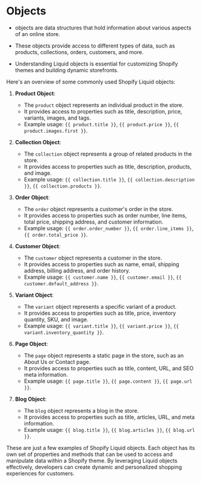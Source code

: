 # Objects

- objects are data structures that hold information about various aspects of an online store.

- These objects provide access to different types of data, such as products, collections, orders, customers, and more.

- Understanding Liquid objects is essential for customizing Shopify themes and building dynamic storefronts.

Here's an overview of some commonly used Shopify Liquid objects:

1. **Product Object**:

   - The `product` object represents an individual product in the store.
   - It provides access to properties such as title, description, price, variants, images, and tags.
   - Example usage: `{{ product.title }}`, `{{ product.price }}`, `{{ product.images.first }}`.

2. **Collection Object**:

   - The `collection` object represents a group of related products in the store.
   - It provides access to properties such as title, description, products, and image.
   - Example usage: `{{ collection.title }}`, `{{ collection.description }}`, `{{ collection.products }}`.

3. **Order Object**:

   - The `order` object represents a customer's order in the store.
   - It provides access to properties such as order number, line items, total price, shipping address, and customer information.
   - Example usage: `{{ order.order_number }}`, `{{ order.line_items }}`, `{{ order.total_price }}`.

4. **Customer Object**:

   - The `customer` object represents a customer in the store.
   - It provides access to properties such as name, email, shipping address, billing address, and order history.
   - Example usage: `{{ customer.name }}`, `{{ customer.email }}`, `{{ customer.default_address }}`.

5. **Variant Object**:

   - The `variant` object represents a specific variant of a product.
   - It provides access to properties such as title, price, inventory quantity, SKU, and image.
   - Example usage: `{{ variant.title }}`, `{{ variant.price }}`, `{{ variant.inventory_quantity }}`.

6. **Page Object**:

   - The `page` object represents a static page in the store, such as an About Us or Contact page.
   - It provides access to properties such as title, content, URL, and SEO meta information.
   - Example usage: `{{ page.title }}`, `{{ page.content }}`, `{{ page.url }}`.

7. **Blog Object**:
   - The `blog` object represents a blog in the store.
   - It provides access to properties such as title, articles, URL, and meta information.
   - Example usage: `{{ blog.title }}`, `{{ blog.articles }}`, `{{ blog.url }}`.

These are just a few examples of Shopify Liquid objects. Each object has its own set of properties and methods that can be used to access and manipulate data within a Shopify theme. By leveraging Liquid objects effectively, developers can create dynamic and personalized shopping experiences for customers.
